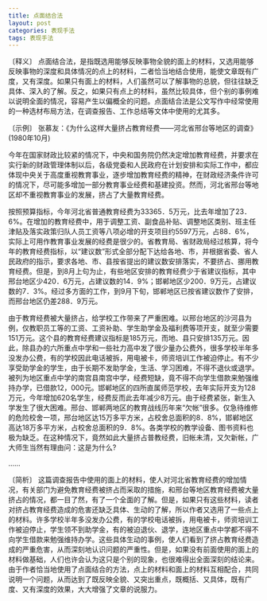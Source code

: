 ```yaml
---
title: 点面结合法
layout: post
categories: 表现手法
tags: 表现手法
---
```


〔释义〕 点面结合法，是指既选用能够反映事物全貌的面上的材料，又选用能够反映事物的深度和具体情况的点上的材料，二者恰当地结合使用，能使文章既有广度，又有深度。如果只有面上的材料，人们虽然可以了解事物的总貌，但往往缺乏具体、深入的了解。反之，如果只有点上的材料，虽然比较具体，但个别的事例难以说明全面的情况，容易产生以偏概全的问题。点面结合法是公文写作中经常使用的一种选材布局方法，在调查报告、工作总结等文体中使用的尤其多。

〔示例〕 张慕友：《为什么这样大量挤占教育经费——河北省邢台等地区的调查》(1980年10月)

今年在国家财政比较紧的情况下，中央和国务院仍然决定增加教育经费，并要求在实行新的财政管理体制以后，各级党委和人民政府在计划安排和实际工作中，都应体现中央关于高度重视教育事业，逐步增加教育经费的精神，在财政经济条件许可的情况下，尽可能多增加一部分教育事业经费和基建投资。然而，河北省邢台等地区却不重视教育事业的发展，挤占了大量教育经费。

按照预算指标，今年河北省普通教育经费为33365．5万元，比去年增加了23．6%。在增加的教育经费中，用于调整工资、副食品补贴、调整地区类别、班主任津贴及落实政策归队人员工资等八项必增的开支项目约5597万元，占88．6%，实际上可用作教育事业发展的经费是很少的。省教育局、省财政局经过核算，将今年的教育经费指标，以“建议数”形式全部分配下达给各地、市，并根据省委、省人民政府的指示，要求各地、市、县按省提出的建议数安排落实，不要挤占、挪用教育经费。但是，到8月上句为止，有些地区安排的教育经费少于省建议指标，其中邢台地区少420．6万元，占建议数的14．9%；邯郸地区少200．9万元，占建议数的7．3%。经过多方面的工作，到9月下旬，邯郸地区已按省建议数作了安排，而邢台地区仍差288．9万元。

由于教育经费被大量挤占，给学校工作带来了严重困难。以邢台地区的沙河县为例，仅教职员工等的工资、工资补助、学生助学金及福利费等项开支，就至少需要151万元。这个县的教育经费建议指标是185万元，而地、县只安排135万元。因此，除县办的六所重点中学和一些社力高中发了很少量办公费外，很多学校半年多没发办公费，有的学校因此电话被拆，用电被卡，师资培训工作被迫停止。有不少享受助学金的学生，由于长期不发助学金，生活、学习困难，不得不退伙或退学。被列为地区重点中学的南宫县南宫中学，经费短缺，竟不得不向学生借款来勉强维持办学，已借款12，000元。邯郸地区的四所直属师范学校，去年实际开支为128万元，今年增加620名学生，经费反而此去年减少8万元。由于经费紧张，新生入学发生了很大困难。邢台、邯郸两地区的教育战线历年来“欠帐”很多。仅急待维修的危险校舍一项，邢台地区达15万多平方米，占校舍总面积的8．8%，邯郸地区高达18万多平方米，占校舍总面积的9．8%。各类学校的教学设备、图书资料也极为缺乏。在这种情况下，竟然如此大量挤占普教经费，旧帐未清，又欠新帐，广大师生当然有理由问：这是为什么?

……

〔简析〕 这篇调查报告中使用的面上的材料，使人对河北省教育经费的增加情况，有关部门为避免教育经费被挤占而采取的措施，和邢台等地区教育经费被大量挤占的情况，都一目了然，有了一个全面的了解。但是，如果只有这些材料，读者对挤占教育经费造成的危害还缺乏具体、生动的了解，所以作者又选用了一些点上的材料。许多学校半年多没发办公费，有的学校电话被拆，用电被卡，师资培训工作被迫停止，学生领不到助学金，有的被迫退伙、退学，连地区重点中学都不得不向学生借款来勉强维持办学。这些具体生动的事例，使人们看到了挤占教育经费造成的严重危害，从而深刻地认识问题的严重性。但是，如果没有前面使用的面上的材料做基础，人们也许会认为这只是个别的现象，也很难得出全面深刻的结论来。由于作者恰当地使用了点面结合的方法，点上的材料和面上的材料互相配合，共同说明一个问题，从而达到了既反映全貌、又突出重点，既概括、又具体，既有广度、又有深度的效果，大大增强了文章的说服力。 